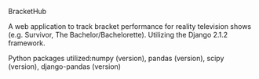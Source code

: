 BracketHub

A web application to track bracket performance for reality television shows (e.g. Survivor, The Bachelor/Bachelorette). Utilizing the Django 2.1.2 framework.

Python packages utilized:numpy (version), pandas (version), scipy (version), django-pandas (version)
